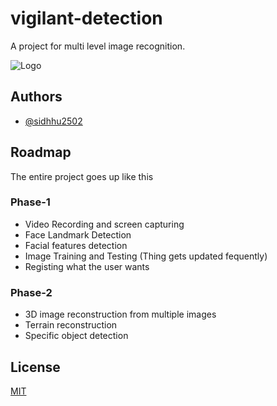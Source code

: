 # vigilant-detection

A project for multi level image recognition. 

![Logo](https://preview.redd.it/q8lgr5e64sm31.jpg?auto=webp&s=d4dc5520fbb7c2d7993846e9065bb495d3df5fe8)


## Authors

- [@sidhhu2502](https://github.com/Siddhu2502)


## Roadmap
The entire project goes up like this
### Phase-1  
- Video Recording and screen capturing
- Face Landmark Detection
- Facial features detection
- Image Training and Testing (Thing gets updated fequently)
- Registing what the user wants
### Phase-2
- 3D image reconstruction from multiple images
- Terrain reconstruction
- Specific object detection
## License

[MIT](https://choosealicense.com/licenses/mit/)

